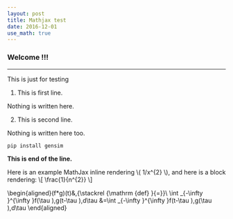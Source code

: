 ```yaml
---
layout: post
title: Mathjax test
date: 2016-12-01
use_math: true
---
```


### Welcome !!!
***

This is just for testing

1. This is first line.
	
 Nothing is written here.

2. This is second line.
 
 Nothing is written here too.

```python
pip install gensim
```

**This is end of the line.**


Here is an example MathJax inline rendering \\( 1/x^{2} \\), and here is a block rendering: 
\\[ \frac{1}{n^{2}} \\]

\begin{aligned}(f*g)(t)&\,{\stackrel {\mathrm {def} }{=}}\ \int _{-\infty }^{\infty }f(\tau )\,g(t-\tau )\,d\tau \&=\int _{-\infty }^{\infty }f(t-\tau )\,g(\tau )\,d\tau \end{aligned}